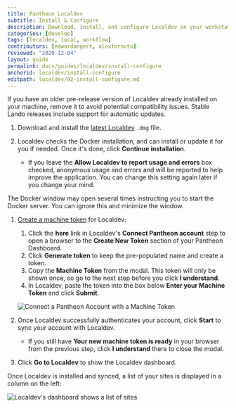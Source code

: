 ```yaml
---
title: Pantheon Localdev
subtitle: Install & Configure
description: Download, install, and configure Localdev on your workstation.
categories: [develop]
tags: [localdev, local, workflow]
contributors: [edwardangert, alexfornuto]
reviewed: "2020-12-04"
layout: guide
permalink: docs/guides/localdev/install-configure
anchorid: localdev/install-configure
editpath: localdev/02-install-configure.md
---
```


If you have an older pre-release version of Localdev already installed on your machine, remove it to avoid potential compatibility issues. Stable Lando releases include support for automatic updates.

1. Download and install the [latest Localdev](https://pantheon-localdev.s3.amazonaws.com/localdev-stable.dmg) `.dmg` file.

1. Localdev checks the Docker installation, and can install or update it for you if needed. Once it's done, click **Continue installation**.

    - If you leave the **Allow Localdev to report usage and errors** box checked, anonymous usage and errors and will be reported to help improve the application. You can change this setting again later if you change your mind.

  The Docker window may open several times instructing you to start the Docker server. You can ignore this and minimize the window.

1. [Create a machine token](/machine-tokens/#create-a-machine-token) for Localdev:

    1. Click the **here** link in Localdev's **Connect Pantheon account** step to open a browser to the **Create New Token** section of your Pantheon Dashboard.
    1. Click **Generate token** to keep the pre-populated name and create a token.
    1. Copy the **Machine Token** from the modal. This token will only be shown once, so go to the next step before you click **I understand**.
    1. In Localdev, paste the token into the box below **Enter your Machine Token** and click **Submit**.

      ![Connect a Pantheon Account with a Machine Token](../../../images/localdev/localdev-install-connect-account.png)

1. Once Localdev successfully authenticates your account, click **Start** to sync your account with Localdev.

    - If you still have **Your new machine token is ready** in your browser from the previous step, click **I understand** there to close the modal.

1. Click **Go to Localdev** to show the Localdev dashboard.

Once Localdev is installed and synced, a list of your sites is displayed in a column on the left:

![Localdev's dashboard shows a list of sites](../../../images/localdev/localdev-dashboard.png)

